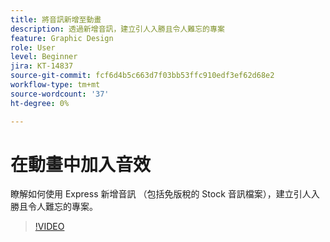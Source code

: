 ```yaml
---
title: 將音訊新增至動畫
description: 透過新增音訊，建立引人入勝且令人難忘的專案
feature: Graphic Design
role: User
level: Beginner
jira: KT-14837
source-git-commit: fcf6d4b5c663d7f03bb53ffc910edf3ef62d68e2
workflow-type: tm+mt
source-wordcount: '37'
ht-degree: 0%

---
```


# 在動畫中加入音效

瞭解如何使用 Express 新增音訊 （包括免版稅的 Stock 音訊檔案），建立引人入勝且令人難忘的專案。

>[!VIDEO](https://video.tv.adobe.com/v/3426983?quality=12&learn=on&hidetitle=true)
